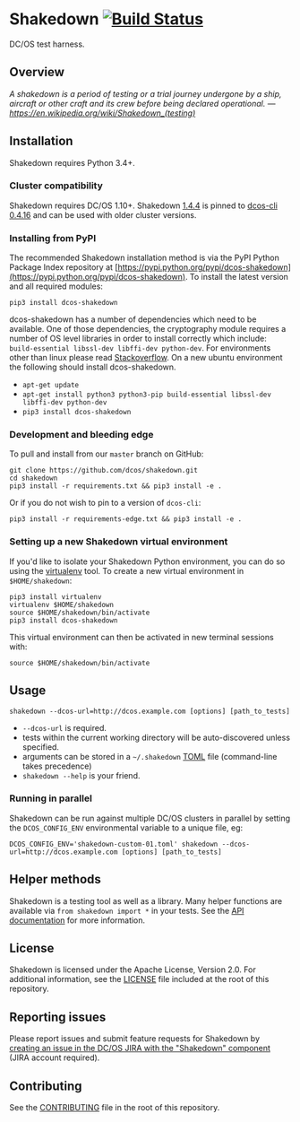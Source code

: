 # Shakedown [![Build Status](http://jenkins.mesosphere.com/service/jenkins/buildStatus/icon?job=public-shakedown-master)](http://jenkins.mesosphere.com/service/jenkins/job/public-shakedown-master/)

DC/OS test harness.


## Overview

*A shakedown is a period of testing or a trial journey undergone by a ship, aircraft or other craft and its crew before being declared operational.
    — https://en.wikipedia.org/wiki/Shakedown_(testing)*


## Installation

Shakedown requires Python 3.4+.

### Cluster compatibility

Shakedown requires DC/OS 1.10+.  Shakedown [1.4.4](https://github.com/dcos/shakedown/releases/tag/1.4.4) is pinned to [dcos-cli 0.4.16](https://github.com/dcos/dcos-cli/tree/0.4.16) and can be used with older cluster versions.

### Installing from PyPI

The recommended Shakedown installation method is via the PyPI Python Package Index repository at [https://pypi.python.org/pypi/dcos-shakedown](https://pypi.python.org/pypi/dcos-shakedown).  To install the latest version and all required modules:

`pip3 install dcos-shakedown`

dcos-shakedown has a number of dependencies which need to be available.  One of those dependencies, the cryptography module requires a number of OS level libraries in order to install correctly which include: `build-essential libssl-dev libffi-dev python-dev`.  For environments other than linux please read [Stackoverflow](http://stackoverflow.com/questions/22073516/failed-to-install-python-cryptography-package-with-pip-and-setup-py). On a new ubuntu environment the following should install dcos-shakedown.

* `apt-get update`
* `apt-get install python3 python3-pip build-essential libssl-dev libffi-dev python-dev`
* `pip3 install dcos-shakedown`

### Development and bleeding edge

To pull and install from our `master` branch on GitHub:

```
git clone https://github.com/dcos/shakedown.git
cd shakedown
pip3 install -r requirements.txt && pip3 install -e .
```

Or if you do not wish to pin to a version of `dcos-cli`:

```
pip3 install -r requirements-edge.txt && pip3 install -e .
```

### Setting up a new Shakedown virtual environment

If you'd like to isolate your Shakedown Python environment, you can do so using the [virtualenv](https://pypi.python.org/pypi/virtualenv) tool.  To create a new virtual environment in `$HOME/shakedown`:

```
pip3 install virtualenv
virtualenv $HOME/shakedown
source $HOME/shakedown/bin/activate
pip3 install dcos-shakedown
```

This virtual environment can then be activated in new terminal sessions with:

`source $HOME/shakedown/bin/activate`


## Usage

`shakedown --dcos-url=http://dcos.example.com [options] [path_to_tests]`

- `--dcos-url` is required.
- tests within the current working directory will be auto-discovered unless specified.
- arguments can be stored in a `~/.shakedown` [TOML](https://github.com/toml-lang/toml) file (command-line takes precedence)
- `shakedown --help` is your friend.


### Running in parallel

Shakedown can be run against multiple DC/OS clusters in parallel by setting the `DCOS_CONFIG_ENV` environmental variable to a unique file, eg:

`DCOS_CONFIG_ENV='shakedown-custom-01.toml' shakedown --dcos-url=http://dcos.example.com [options] [path_to_tests]`


## Helper methods

Shakedown is a testing tool as well as a library.  Many helper functions are available via `from shakedown import *` in your tests.  See the [API documentation](API.md) for more information.


## License

Shakedown is licensed under the Apache License, Version 2.0.  For additional information, see the [LICENSE](LICENSE) file included at the root of this repository.


## Reporting issues

Please report issues and submit feature requests for Shakedown by [creating an issue in the DC/OS JIRA with the "Shakedown" component](https://jira.mesosphere.com/secure/CreateIssueDetails!init.jspa?pid=14105&components=19807&issuetype=3) (JIRA account required).


## Contributing

See the [CONTRIBUTING](CONTRIBUTING.md) file in the root of this repository.
